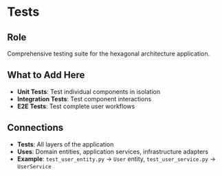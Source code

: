 # Tests

## Role
Comprehensive testing suite for the hexagonal architecture application.

## What to Add Here
- **Unit Tests**: Test individual components in isolation
- **Integration Tests**: Test component interactions
- **E2E Tests**: Test complete user workflows

## Connections
- **Tests**: All layers of the application
- **Uses**: Domain entities, application services, infrastructure adapters
- **Example**: `test_user_entity.py` → `User` entity, `test_user_service.py` → `UserService`
